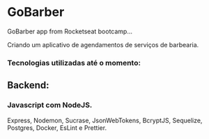 # GoBarber

GoBarber app from Rocketseat bootcamp...

Criando um aplicativo de agendamentos de serviços de barbearia.

### Tecnologias utilizadas até o momento:


## Backend:
### Javascript com NodeJS.
 
 Express, Nodemon, Sucrase, JsonWebTokens, BcryptJS, Sequelize, Postgres, Docker, EsLint e Prettier. 


